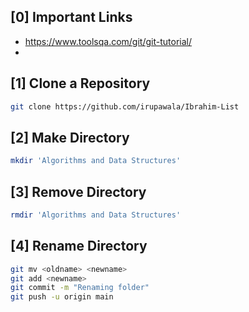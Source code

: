## [0] Important Links 

* https://www.toolsqa.com/git/git-tutorial/
* 

## [1] Clone a Repository

```bash
git clone https://github.com/irupawala/Ibrahim-List
```

## [2] Make Directory

```bash
mkdir 'Algorithms and Data Structures'
```

## [3] Remove Directory

```bash
rmdir 'Algorithms and Data Structures'
```

## [4] Rename Directory

```bash
git mv <oldname> <newname>
git add <newname>
git commit -m "Renaming folder"
git push -u origin main
```



